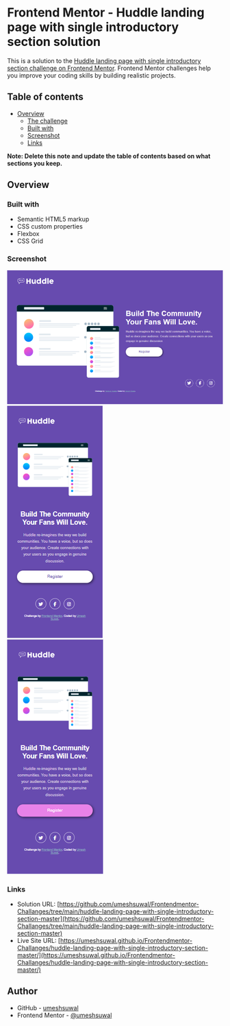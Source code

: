 # Frontend Mentor - Huddle landing page with single introductory section solution

This is a solution to the [Huddle landing page with single introductory section challenge on Frontend Mentor](https://www.frontendmentor.io/challenges/huddle-landing-page-with-a-single-introductory-section-B_2Wvxgi0). Frontend Mentor challenges help you improve your coding skills by building realistic projects.

## Table of contents

- [Overview](#overview)
  - [The challenge](#the-challenge)
  - [Built with](#built-with)
  - [Screenshot](#screenshot)
  - [Links](#links)

**Note: Delete this note and update the table of contents based on what sections you keep.**

## Overview

### Built with

- Semantic HTML5 markup
- CSS custom properties
- Flexbox
- CSS Grid

### Screenshot

![Desktop View](./src/design/desktopview.png)<br>
![Mobile View](./src/design/mobileview.png)<br>
![Active View](./src/design/activeview.png)

### Links

- Solution URL: [https://github.com/umeshsuwal/Frontendmentor-Challanges/tree/main/huddle-landing-page-with-single-introductory-section-master](https://github.com/umeshsuwal/Frontendmentor-Challanges/tree/main/huddle-landing-page-with-single-introductory-section-master)
- Live Site URL: [https://umeshsuwal.github.io/Frontendmentor-Challanges/huddle-landing-page-with-single-introductory-section-master/](https://umeshsuwal.github.io/Frontendmentor-Challanges/huddle-landing-page-with-single-introductory-section-master/)

## Author

- GitHub - [umeshsuwal](https://github.com/umeshsuwal)
- Frontend Mentor - [@umeshsuwal](https://www.frontendmentor.io/profile/umeshsuwal)
